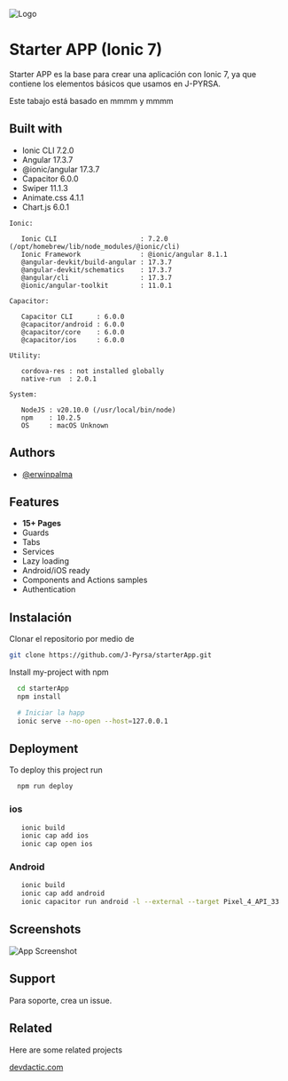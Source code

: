 ![Logo](https://dev-to-uploads.s3.amazonaws.com/uploads/articles/th5xamgrr6se0x5ro4g6.png)

# Starter APP (Ionic 7)

Starter APP es la base para crear una aplicación con Ionic 7, ya que contiene los elementos básicos que usamos en J-PYRSA.

Este tabajo está basado en mmmm y mmmm

## Built with
* Ionic CLI 7.2.0
* Angular 17.3.7
* @ionic/angular 17.3.7
* Capacitor 6.0.0
* Swiper 11.1.3
* Animate.css 4.1.1
* Chart.js 6.0.1

```
Ionic:

   Ionic CLI                     : 7.2.0 (/opt/homebrew/lib/node_modules/@ionic/cli)
   Ionic Framework               : @ionic/angular 8.1.1
   @angular-devkit/build-angular : 17.3.7
   @angular-devkit/schematics    : 17.3.7
   @angular/cli                  : 17.3.7
   @ionic/angular-toolkit        : 11.0.1

Capacitor:

   Capacitor CLI      : 6.0.0
   @capacitor/android : 6.0.0
   @capacitor/core    : 6.0.0
   @capacitor/ios     : 6.0.0

Utility:

   cordova-res : not installed globally
   native-run  : 2.0.1

System:

   NodeJS : v20.10.0 (/usr/local/bin/node)
   npm    : 10.2.5
   OS     : macOS Unknown
```

## Authors

- [@erwinpalma](https://www.github.com/erwinpalma)

## Features

* **15+ Pages**
* Guards
* Tabs
* Services
* Lazy loading
* Android/iOS ready
* Components and Actions samples
* Authentication


## Instalación

Clonar el repositorio por medio de

```bash
git clone https://github.com/J-Pyrsa/starterApp.git
```

Install my-project with npm

```bash
  cd starterApp
  npm install

  # Iniciar la happ
  ionic serve --no-open --host=127.0.0.1    
```
    
## Deployment

To deploy this project run

```bash
  npm run deploy
```

### ios

```bash
   ionic build
   ionic cap add ios
   ionic cap open ios
```

### Android

```bash
   ionic build
   ionic cap add android
   ionic capacitor run android -l --external --target Pixel_4_API_33
```
## Screenshots

![App Screenshot](https://via.placeholder.com/468x300?text=App+Screenshot+Here)


## Support

Para soporte, crea un issue.

## Related

Here are some related projects

[devdactic.com](https://devdactic.com/ionic-5-navigation-with-login)

